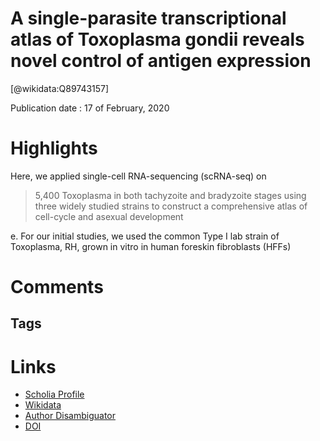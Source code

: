 
A single-parasite transcriptional atlas of Toxoplasma gondii reveals novel control of antigen expression
========================================================================================================
  
  [@wikidata:Q89743157]  
  
Publication date : 17 of February, 2020  

# Highlights
Here, we applied single-cell RNA-sequencing (scRNA-seq) on
>5,400 Toxoplasma in both tachyzoite and bradyzoite stages using three widely studied
strains to construct a comprehensive atlas of cell-cycle and asexual development

e. For our initial studies, we used the common Type I lab
strain of Toxoplasma, RH, grown in vitro in human foreskin fibroblasts (HFFs)
# Comments

## Tags

# Links
  
 * [Scholia Profile](https://scholia.toolforge.org/work/Q89743157)  
 * [Wikidata](https://www.wikidata.org/wiki/Q89743157)  
 * [Author Disambiguator](https://author-disambiguator.toolforge.org/work_item_oauth.php?id=Q89743157&batch_id=&match=1&author_list_id=&doit=Get+author+links+for+work)  
 * [DOI](https://doi.org/10.7554/ELIFE.54129)  
